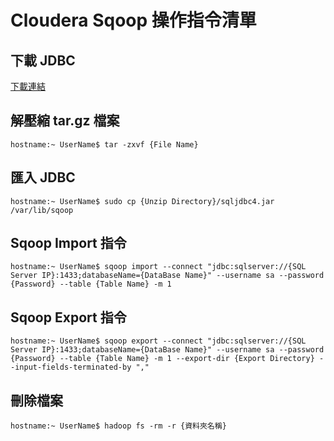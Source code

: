 # Cloudera Sqoop 操作指令清單

## 下載 JDBC

[下載連結](http://www.microsoft.com/zh-tw/download/details.aspx?id=11774)

## 解壓縮 tar.gz 檔案

	hostname:~ UserName$ tar -zxvf {File Name}

## 匯入 JDBC 

	hostname:~ UserName$ sudo cp {Unzip Directory}/sqljdbc4.jar /var/lib/sqoop

## Sqoop Import 指令

	hostname:~ UserName$ sqoop import --connect "jdbc:sqlserver://{SQL Server IP}:1433;databaseName={DataBase Name}" --username sa --password {Password} --table {Table Name} -m 1

## Sqoop Export 指令

	hostname:~ UserName$ sqoop export --connect "jdbc:sqlserver://{SQL Server IP}:1433;databaseName={DataBase Name}" --username sa --password {Password} --table {Table Name} -m 1 --export-dir {Export Directory} --input-fields-terminated-by ","

## 刪除檔案

	hostname:~ UserName$ hadoop fs -rm -r {資料夾名稱}




